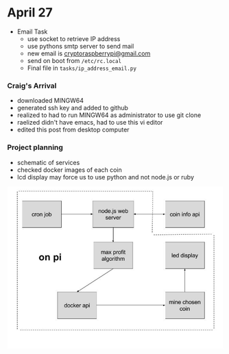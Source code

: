 # April 27

* Email Task
  * use socket to retrieve IP address
  * use pythons smtp server to send mail
  * new email is cryptoraspberrypi@gmail.com
  * send on boot from `/etc/rc.local`
  * Final file in `tasks/ip_address_email.py`

### Craig's Arrival 
* downloaded MINGW64
* generated ssh key and added to github
* realized to had to run MINGW64 as administrator to use git clone
* raelized didn't have emacs, had to use this vi editor 
* edited this post from desktop computer

### Project planning
* schematic of services
* checked docker images of each coin
* lcd display may force us to use python and not node.js or ruby 

![Alt text](schematic.jpeg)
